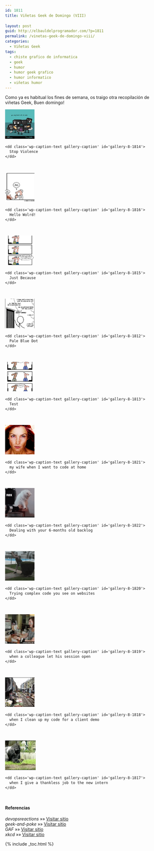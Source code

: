 ```yaml
---
id: 1811
title: Viñetas Geek de Domingo (VIII)

layout: post
guid: http://elbauldelprogramador.com/?p=1811
permalink: /vinetas-geek-de-domingo-viii/
categories:
  - Viñetas Geek
tags:
  - chiste grafico de informatica
  - geek
  - humor
  - humor geek grafico
  - humor informatico
  - viñetas humor
---
```

Como ya es habitual los fines de semana, os traigo otra recopilación de viñetas Geek, Buen domingo!  
  
<!--more-->

  


<div id='gallery-8' class='gallery galleryid-1811 gallery-columns-1 gallery-size-thumbnail'>
  <dl class='gallery-item'>
    <dt class='gallery-icon landscape'>
      <a href='/images/2013/08/Stop-Violence.jpg'><img width="96" height="96" src="/images/2013/08/Stop-Violence-150x150.jpg" class="attachment-thumbnail" alt="Stop Violence" aria-describedby="gallery-8-1814" /></a>
    </dt>
    
    <dd class='wp-caption-text gallery-caption' id='gallery-8-1814'>
      Stop Violence
    </dd>
  </dl>
  
  <br style="clear: both" />
  
  <dl class='gallery-item'>
    <dt class='gallery-icon landscape'>
      <a href='/images/2013/08/facebook_-1810787013.jpg'><img width="96" height="96" src="/images/2013/08/facebook_-1810787013-150x150.jpg" class="attachment-thumbnail" alt="Hello Wolrd!" aria-describedby="gallery-8-1816" /></a>
    </dt>
    
    <dd class='wp-caption-text gallery-caption' id='gallery-8-1816'>
      Hello Wolrd!
    </dd>
  </dl>
  
  <br style="clear: both" />
  
  <dl class='gallery-item'>
    <dt class='gallery-icon portrait'>
      <a href='/images/2013/08/just-because.jpg'><img width="96" height="96" src="/images/2013/08/just-because-150x150.jpg" class="attachment-thumbnail" alt="Just Because" aria-describedby="gallery-8-1815" /></a>
    </dt>
    
    <dd class='wp-caption-text gallery-caption' id='gallery-8-1815'>
      Just Because
    </dd>
  </dl>
  
  <br style="clear: both" />
  
  <dl class='gallery-item'>
    <dt class='gallery-icon portrait'>
      <a href='/images/2013/08/pale_blue_dot.png'><img width="96" height="96" src="/images/2013/08/pale_blue_dot-150x150.png" class="attachment-thumbnail" alt="Pale Blue Dot" aria-describedby="gallery-8-1812" /></a>
    </dt>
    
    <dd class='wp-caption-text gallery-caption' id='gallery-8-1812'>
      Pale Blue Dot
    </dd>
  </dl>
  
  <br style="clear: both" />
  
  <dl class='gallery-item'>
    <dt class='gallery-icon portrait'>
      <a href='/images/2013/08/tdd.jpg'><img width="96" height="96" src="/images/2013/08/tdd-150x150.jpg" class="attachment-thumbnail" alt="Test" aria-describedby="gallery-8-1813" /></a>
    </dt>
    
    <dd class='wp-caption-text gallery-caption' id='gallery-8-1813'>
      Test
    </dd>
  </dl>
  
  <br style="clear: both" />
  
  <dl class='gallery-item'>
    <dt class='gallery-icon landscape'>
      <a href='/images/2013/08/my-wife-when-I-want-to-code-at-home.gif'><img width="96" height="96" src="/images/2013/08/my-wife-when-I-want-to-code-at-home-150x150.gif" class="attachment-thumbnail" alt="my wife when I want to code at home" aria-describedby="gallery-8-1821" /></a>
    </dt>
    
    <dd class='wp-caption-text gallery-caption' id='gallery-8-1821'>
      my wife when I want to code at home
    </dd>
  </dl>
  
  <br style="clear: both" />
  
  <dl class='gallery-item'>
    <dt class='gallery-icon landscape'>
      <a href='/images/2013/08/Dealing-with-your-6-months-old-backlog.gif'><img width="96" height="96" src="/images/2013/08/Dealing-with-your-6-months-old-backlog-150x150.gif" class="attachment-thumbnail" alt="Dealing with your 6-months old backlog" aria-describedby="gallery-8-1822" /></a>
    </dt>
    
    <dd class='wp-caption-text gallery-caption' id='gallery-8-1822'>
      Dealing with your 6-months old backlog
    </dd>
  </dl>
  
  <br style="clear: both" />
  
  <dl class='gallery-item'>
    <dt class='gallery-icon portrait'>
      <a href='/images/2013/08/Trying-complex-code-you-see-on-websites.gif'><img width="96" height="96" src="/images/2013/08/Trying-complex-code-you-see-on-websites-150x150.gif" class="attachment-thumbnail" alt="Trying complex code you see on websites" aria-describedby="gallery-8-1820" /></a>
    </dt>
    
    <dd class='wp-caption-text gallery-caption' id='gallery-8-1820'>
      Trying complex code you see on websites
    </dd>
  </dl>
  
  <br style="clear: both" />
  
  <dl class='gallery-item'>
    <dt class='gallery-icon landscape'>
      <a href='/images/2013/08/when-a-colleague-let-his-session-open.gif'><img width="96" height="96" src="/images/2013/08/when-a-colleague-let-his-session-open-150x150.gif" class="attachment-thumbnail" alt="when a colleague let his session open" aria-describedby="gallery-8-1819" /></a>
    </dt>
    
    <dd class='wp-caption-text gallery-caption' id='gallery-8-1819'>
      when a colleague let his session open
    </dd>
  </dl>
  
  <br style="clear: both" />
  
  <dl class='gallery-item'>
    <dt class='gallery-icon landscape'>
      <a href='/images/2013/08/when-I-clean-up-my-code-for-a-client-demo.gif'><img width="96" height="96" src="/images/2013/08/when-I-clean-up-my-code-for-a-client-demo-150x150.gif" class="attachment-thumbnail" alt="when I clean up my code for a client demo" aria-describedby="gallery-8-1818" /></a>
    </dt>
    
    <dd class='wp-caption-text gallery-caption' id='gallery-8-1818'>
      when I clean up my code for a client demo
    </dd>
  </dl>
  
  <br style="clear: both" />
  
  <dl class='gallery-item'>
    <dt class='gallery-icon landscape'>
      <a href='/images/2013/08/when-I-give-a-thankless-job-to-the-new-intern.gif'><img width="100" height="96" src="/images/2013/08/when-I-give-a-thankless-job-to-the-new-intern-150x144.gif" class="attachment-thumbnail" alt="when I give a thankless job to the new intern" aria-describedby="gallery-8-1817" /></a>
    </dt>
    
    <dd class='wp-caption-text gallery-caption' id='gallery-8-1817'>
      when I give a thankless job to the new intern
    </dd>
  </dl>
  
  <br style="clear: both" />
</div>

#### Referencias

*devopsreactions* »» <a href="http://devopsreactions.tumblr.com/" target="_blank">Visitar sitio</a>  
*geek-and-poke* »» <a href="http://geek-and-poke.com/" target="_blank">Visitar sitio</a>  
*GAF* »» <a href="https://www.facebook.com/comics.gaf" target="_blank">Visitar sitio</a>  
*xkcd* »» <a href="http://xkcd.com" target="_blank">Visitar sitio</a>



{% include _toc.html %}
